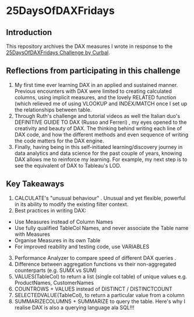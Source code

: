 # 25DaysOfDAXFridays

## Introduction
This repository archives the DAX measures I wrote in response to the [25DaysOfDAXFridays Challenge by Curbal](https://curbal.com/25-days-of-dax-fridays-challenge).

## Reflections from participating in this challenge
1. My first time ever learning DAX in an applied and sustained manner. Previous encounters with DAX were limited to creating calculated columns, using implicit measures, and the lovely RELATED function (which relieved me of using VLOOKUP and INDEX/MATCH once I set up the relationships between table.
2. Through Ruth's challenge and tutorial videos as well the Italian duo's  DEFINITIVE GUIDE TO DAX (Russo and Ferreri) , my eyes opened to the creativity and beauty of DAX. The thinking behind writing each line of DAX code, and how the different methods and even sequence of writing the code matters for the DAX engine.
3. Finally, having being in this self-initiated learning/discovery journey in data analytics and data science for the past couple of years, knowing DAX allows me to reinforce my learning. For example, my next step is to see the equivalent of DAX to Tableau's LOD.

## Key Takeaways
1. CALCULATE's "unusual behaviour" . Unusual and yet flexible, powerful in its ability to modify the existing filter context.
2.  Best practices in writing DAX:
  - Use Measures instead of Column Names
  - Use fully qualified TableCol Names, and never associate the Table name with Measures 
  - Organise Measures in its own Table
  - For improved reability and testing code, use VARIABLES 
3. Performance Analyzer to compare speed of different DAX queries .
4. Difference between aggregation functions vs their non-aggregated counterparts (e.g. SUMX vs SUM)
5. VALUES(TableCol)  to return a list (single col table) of unique values e.g. ProductNames, CustomerNames
6. COUNTROWS + VALUES instead of DISTINCT / DISTINCTCOUNT
7. SELECTEDVALUE(TableCol), to return a particular value from a column
8. SUMMARIZECOLUMNS  + SUMMARIZE to query the table. Here's why I realise DAX is also a querying language ala SQL!!!
